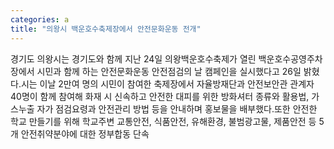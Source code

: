 ```yaml
---
categories: a
title: "의왕시 백운호수축제장에서 안전문화운동 전개"
---
```

경기도 의왕시는 경기도와 함께 지난 24일 의왕백운호수축제가 열린 백운호수공영주차장에서 시민과 함께 하는 안전문화운동 안전점검의 날 캠페인을 실시했다고 26일 밝혔다.시는 이날 2만여 명의 시민이 참여한 축제장에서 자율방재단과 안전보안관 관계자 40명이 함께 참여해 화재 시 신속하고 안전한 대피를 위한 방화셔터 종류와 활용법, 가스누출 자가 점검요령과 안전관리 방법 등을 안내하며 홍보물을 배부했다.또한 안전한 학교 만들기를 위해 학교주변 교통안전, 식품안전, 유해환경, 불범광고물, 제품안전 등 5개 안전취약분야에 대한 정부합동 단속